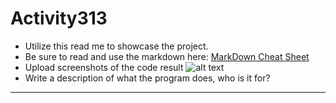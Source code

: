 # Activity313

* Utilize this read me to showcase the project.
* Be sure to read and use the markdown here:
[MarkDown Cheat Sheet](https://github.com/adam-p/markdown-here/wiki/Markdown-Cheatsheet)
* Upload screenshots of the code result
![alt text][logo]
* Write a description of what the program does, who is it for?
---

[logo]: https://github.com/BaeztheProg/Activity313/blob/main/images/EmeraldHS_NEWCircleMark.jpg "EHS Logo"


